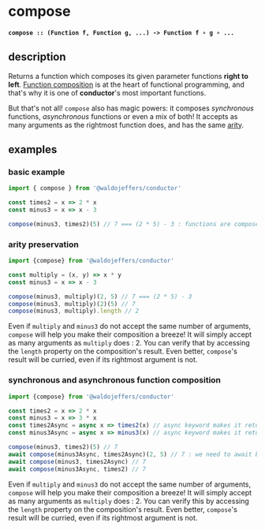 # compose

#### `compose :: (Function f, Function g, ...) -> Function f ∘ g ∘ ...`

## description

Returns a function which composes its given parameter functions **right to left**. [Function composition](https://en.wikipedia.org/wiki/Function_composition) is at the heart of functional programming, and that's why it is one of **conductor**'s most important functions.

But that's not all! `compose` also has magic powers: it composes _synchronous_ functions, _asynchronous_ functions or even a mix of both! It accepts as many arguments as the rightmost function does, and has the same [arity](https://en.wikipedia.org/wiki/Arity).

## examples

### basic example

```javascript
import { compose } from '@waldojeffers/conductor'

const times2 = x => 2 * x
const minus3 = x => x - 3

compose(minus3, times2)(5) // 7 === (2 * 5) - 3 : functions are composed right to left
```

### arity preservation

```javascript
import {compose} from '@waldojeffers/conductor'

const multiply = (x, y) => x * y
const minus3 = x => x - 3

compose(minus3, multiply)(2, 5) // 7 === (2 * 5) - 3
compose(minus3, multiply)(2)(5) // 7
compose(minus3, multiply).length // 2
```

Even if `multiply` and `minus3` do not accept the same number of arguments, `compose` will help you make their composition a breeze! It will simply accept as many arguments as `multiply` does : 2. You can verify that by accessing the `length` property on the composition's result. Even better, `compose`'s result will be curried, even if its rightmost argument is not.

### synchronous and asynchronous function composition

```javascript
import {compose} from '@waldojeffers/conductor'

const times2 = x => 2 * x
const minus3 = x => 3 * x
const times2Async = async x => times2(x) // async keyword makes it return a Promise
const minus3Async = async x => minus3(x) // async keyword makes it return a Promise

compose(minus3, times2)(5) // 7
await compose(minus3Async, times2Async)(2, 5) // 7 : we need to await because it is an async function
await compose(minus3, times2Async) // 7
await compose(minus3Async, times2) // 7
```

Even if `multiply` and `minus3` do not accept the same number of arguments, `compose` will help you make their composition a breeze! It will simply accept as many arguments as `multiply` does : 2. You can verify this by accessing the `length` property on the composition's result. Even better, `compose`'s result will be curried, even if its rightmost argument is not.

